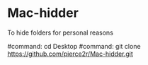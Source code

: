 # Mac-hidder
To hide folders for personal reasons


#command: cd Desktop
#command: git clone https://github.com/pierce2r/Mac-hidder.git
